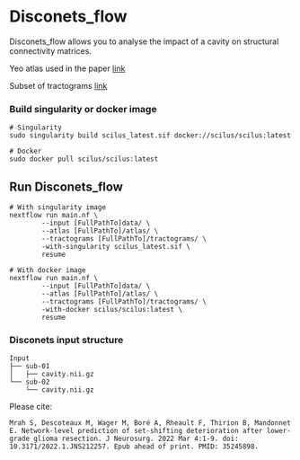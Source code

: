 # Disconets_flow

Disconets_flow allows you to analyse the impact of a cavity on structural connectivity matrices.

Yeo atlas used in the paper [link](https://box.criugm.qc.ca/f/65e07378c3374453ae9c/?dl=1)

Subset of tractograms [link](https://box.criugm.qc.ca/f/034b74d2c9844da38951/?dl=1)



### Build singularity or docker image
```
# Singularity
sudo singularity build scilus_latest.sif docker://scilus/scilus:latest

# Docker
sudo docker pull scilus/scilus:latest
```

## Run Disconets_flow
```
# With singularity image
nextflow run main.nf \
        --input [FullPathTo]data/ \
        --atlas [FullPathTo]/atlas/ \
        --tractograms [FullPathTo]/tractograms/ \
        -with-singularity scilus_latest.sif \
        resume

# With docker image
nextflow run main.nf \
        --input [FullPathTo]data/ \
        --atlas [FullPathTo]/atlas/ \
        --tractograms [FullPathTo]/tractograms/ \
        -with-docker scilus/scilus:latest \
        resume
```


### Disconets input structure
```
Input
├── sub-01
│   ├── cavity.nii.gz
└── sub-02
    └── cavity.nii.gz
 ```

 Please cite:
 ```
 Mrah S, Descoteaux M, Wager M, Boré A, Rheault F, Thirion B, Mandonnet E. Network-level prediction of set-shifting deterioration after lower-grade glioma resection. J Neurosurg. 2022 Mar 4:1-9. doi: 10.3171/2022.1.JNS212257. Epub ahead of print. PMID: 35245898.
 ```
